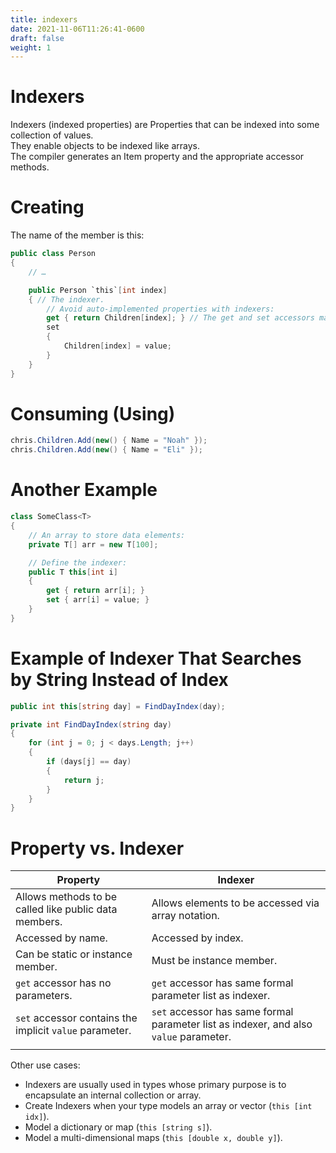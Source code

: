 ```yaml
---
title: indexers
date: 2021-11-06T11:26:41-0600
draft: false
weight: 1
---
```

# Indexers
Indexers (indexed properties) are Properties that can be indexed into some collection of values.  
They enable objects to be indexed like arrays.  
The compiler generates an Item property and the appropriate accessor methods.  

# Creating
The name of the member is this:  
```cs
public class Person
{
    // …

    public Person `this`[int index] 
    { // The indexer.
        // Avoid auto-implemented properties with indexers:
        get { return Children[index]; } // The get and set accessors make this indexer read-write.
        set 
        {
            Children[index] = value;
        }
    }
}
```

# Consuming (Using)
```cs
chris.Children.Add(new() { Name = "Noah" });
chris.Children.Add(new() { Name = "Eli" });
```

# Another Example
```cs
class SomeClass<T> 
{
    // An array to store data elements:
    private T[] arr = new T[100];

    // Define the indexer:
    public T this[int i] 
    {
        get { return arr[i]; }
        set { arr[i] = value; }
    }
}
```

# Example of Indexer That Searches by String Instead of Index
```cs
public int this[string day] = FindDayIndex(day);

private int FindDayIndex(string day) 
{
    for (int j = 0; j < days.Length; j++) 
    {
        if (days[j] == day) 
        {
            return j;
        }
    }
}
```

# Property vs. Indexer
| Property                                                                                                | Indexer                                                                                                                               |
|---------------------------------------------------------------------------------------------------------|---------------------------------------------------------------------------------------------------------------------------------------|
| Allows methods to be called like public data members.                                                   | Allows elements to be accessed via array notation.                                                                                    |
| Accessed by name.                                                                                       | Accessed by index.                                                                                                                    |
| Can be static or instance member.                                                                       | Must be instance member.                                                                                                              |
| `get` accessor has no parameters.                                               | `get` accessor has same formal parameter list as indexer.                                                     |
| `set` accessor contains the implicit `value` parameter. | `set` accessor has same formal parameter list as indexer, and also `value` parameter. |
|                                                                                                        |                                                                                                                                      |

Other use cases:
- Indexers are usually used in types whose primary purpose is to encapsulate an internal collection or array.
- Create Indexers when your type models an array or vector (`this [int idx]`).
- Model a dictionary or map (`this [string s]`).
- Model a multi-dimensional maps (`this [double x, double y]`).
